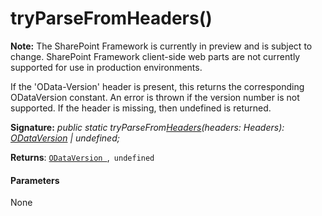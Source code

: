 # tryParseFromHeaders()
**Note:** The SharePoint Framework is currently in preview and is subject to change. SharePoint Framework client-side web parts are not currently supported for use in production environments.



If the 'OData-Version' header is present, this returns the corresponding ODataVersion constant. An error is thrown if the version number is not supported. If the header is missing, then undefined is returned.

**Signature:** _public static tryParseFrom[Headers](../../whatwg-fetch.api/class/headers.md)(headers: Headers): [ODataVersion](../../sp-http.api/class/odataversion.md) | undefined;_

**Returns**: [`ODataVersion `](../../sp-http.api/class/odataversion.md),` undefined`





#### Parameters
None


